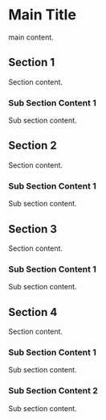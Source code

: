 # Main Title

main content.

## Section 1
Section content.

### Sub Section Content 1
Sub section content.

## Section 2
Section content.

### Sub Section Content 1
Sub section content.

## Section 3
Section content.

### Sub Section Content 1
Sub section content.

## Section 4
Section content.

### Sub Section Content 1
Sub section content.

### Sub Section Content 2
Sub section content.
